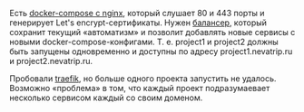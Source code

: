Есть [docker-compose c nginx](./project1/docker-compose.yml), который слушает 80 и 443 порты и генерирует Let's encrypt-сертификаты. Нужен [балансер](./balancer/docker-compose.yml), который сохранит текущий «автоматизм» и позволит добавлять новые сервисы с новыми docker-compose-конфигами. Т. е. project1 и project2 должны быть запущены одновременно и доступны по адресу project1.nevatrip.ru и project2.nevatrip.ru.

Пробовали [traefik](https://github.com/Nevatrip/balancer-task/pull/1), но больше одного проекта запустить не удалось. Возможно «проблема» в том, что каждый проект подразумаевает несколько сервисом каждый со своим доменом.
